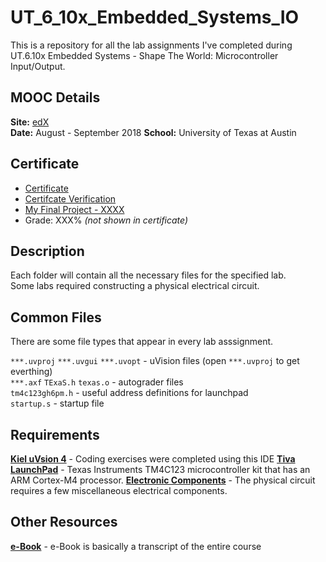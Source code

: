 # UT_6_10x_Embedded_Systems_IO
This is a repository for all the lab assignments I've completed during UT.6.10x Embedded Systems - Shape The World: Microcontroller Input/Output.

## MOOC Details
__Site:__ [edX](https://www.edx.org/course/embedded-systems-shape-the-world-microcontroller-inputoutput)  
__Date:__ August - September 2018
__School:__ University of Texas at Austin  

## Certificate
* [Certificate](https://www.edx.org/course/embedded-systems-shape-the-world-microcontroller-inputoutput)
* [Certifcate Verification](https://www.edx.org/course/embedded-systems-shape-the-world-microcontroller-inputoutput)
* [My Final Project - XXXX](https://github.com/automaticaddison)
* Grade: XXX% _(not shown in certificate)_


## Description
Each folder will contain all the necessary files for the specified lab.  
Some labs required constructing a physical electrical circuit.

## Common Files
There are some file types that appear in every lab asssignment.  


`***.uvproj` `***.uvgui` `***.uvopt` - uVision files (open `***.uvproj` to get everthing)  
`***.axf` `TExaS.h` `texas.o` - autograder files   
`tm4c123gh6pm.h` - useful address definitions for launchpad  
`startup.s` - startup file  

## Requirements
[__Kiel uVsion 4__](https://www.keil.com/demo/eval/armv4.htm) - Coding exercises were completed using this IDE
[__Tiva LaunchPad__](http://www.ti.com/tool/EK-TM4C123GXL) - Texas Instruments TM4C123 microcontroller kit that has an ARM Cortex-M4 processor. 
[__Electronic Components__](http://edx-org-utaustinx.s3.amazonaws.com/UT601x/worldwide.html) - The physical circuit requires a few miscellaneous electrical components.  

## Other Resources
[__e-Book__](http://users.ece.utexas.edu/~valvano/Volume1/E-Book/) - e-Book is basically a transcript of the entire course
